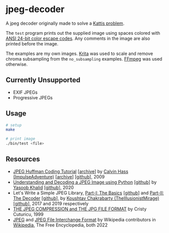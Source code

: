 # jpeg-decoder
A jpeg decoder originally made to solve a [Kattis problem](https://open.kattis.com/problems/coincounter).

The `test` program prints out the supplied image using spaces colored with [ANSI 24-bit color escape codes](https://en.wikipedia.org/wiki/ANSI_escape_code#24-bit). Any comments in the image are also printed before the image.

The examples are my own images. [Krita](https://krita.org/en/) was used to scale and remove chroma subsampling from the `no_subsampling` examples. [FFmpeg](https://ffmpeg.org/) was used otherwise.

## Currently Unsupported
* EXIF JPEGs
* Progressive JPEGs

## Usage
```bash
# setup
make

# print image
./bin/test <file>
```

## Resources
* [JPEG Huffman Coding Tutorial](https://www.impulseadventure.com/photo/jpeg-huffman-coding.html) \[[archive](https://web.archive.org/web/20211205035857/https://www.impulseadventure.com/photo/jpeg-huffman-coding.html)\] by [Calvin Hass (ImpulseAdventure)](https://www.impulseadventure.com) \[[archive](https://web.archive.org/web/20211202094539/https://www.impulseadventure.com)\] \[[github](https://github.com/ImpulseAdventure)\], 2009
* [Understanding and Decoding a JPEG Image using Python](https://yasoob.me/posts/understanding-and-writing-jpeg-decoder-in-python) \[[github](https://github.com/yasoob/Baseline-JPEG-Decoder)\] by [Yasoob Khalid](https://yasoob.me/) \[[github](https://github.com/yasoob)\], 2020
* Let\'s Write a Simple JPEG Library, [Part-I: The Basics](https://koushtav.me/jpeg/tutorial/2017/11/25/lets-write-a-simple-jpeg-library-part-1) \[[github](https://github.com/TheIllusionistMirage/simple-jpeg-decoder)\] and [Part-II: The Decoder](https://koushtav.me/jpeg/tutorial/c++/decoder/2019/03/02/lets-write-a-simple-jpeg-library-part-2) \[[github](https://github.com/TheIllusionistMirage/libKPEG)\], by [Koushtav Chakrabarty (TheIllusionistMirage)](https://koushtav.me/) \[[github](https://github.com/TheIllusionistMirage)\], 2017 and 2019 respectively
* [THE JPEG COMPRESSION and THE JPG FILE FORMAT](https://www.opennet.ru/docs/formats/jpeg.txt) by Cristy Cuturicu, 1999
* [JPEG](https://en.wikipedia.org/wiki/JPEG) and [JPEG File Interchange Format](https://en.wikipedia.org/wiki/JPEG_File_Interchange_Format) by Wikipedia contributors in [Wikipedia](https://en.wikipedia.org), The Free Encyclopedia, both 2022